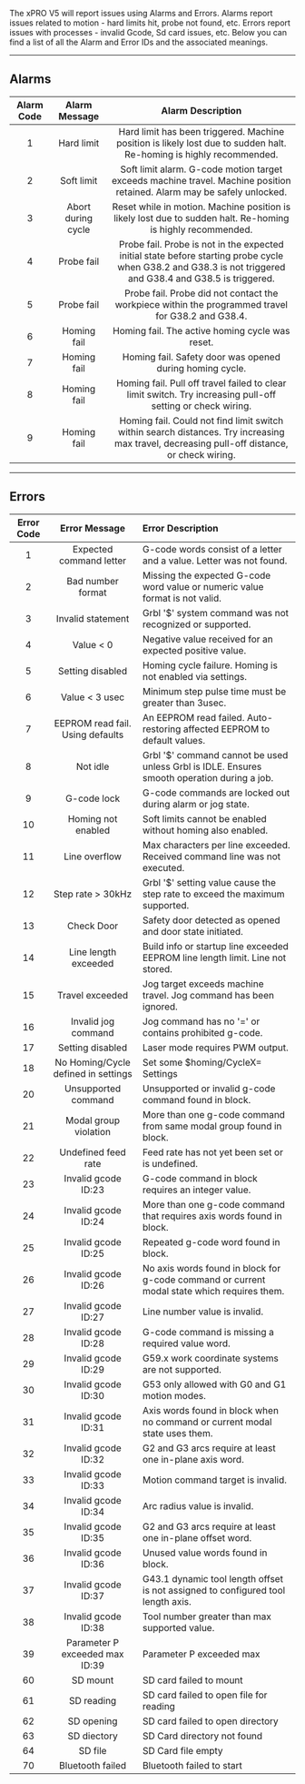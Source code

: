 The xPRO V5 will report issues using Alarms and Errors.  Alarms report issues related to motion - hard limits hit, probe not found, etc.  Errors report issues with processes - invalid Gcode, Sd card issues, etc.  Below you can find a list of all the Alarm and Error IDs and the associated meanings.  

***

## Alarms 
|Alarm Code| Alarm Message| Alarm Description|
|:-:|:-:|:-:|
| 1 | Hard limit | Hard limit has been triggered. Machine position is likely lost due to sudden halt. Re-homing is highly recommended. |
| 2 | Soft limit | Soft limit alarm. G-code motion target exceeds machine travel. Machine position retained. Alarm may be safely unlocked. |
| 3 | Abort during cycle | Reset while in motion. Machine position is likely lost due to sudden halt. Re-homing is highly recommended. |
| 4 | Probe fail | Probe fail. Probe is not in the expected initial state before starting probe cycle when G38.2 and G38.3 is not triggered and G38.4 and G38.5 is triggered. |
| 5 | Probe fail | Probe fail. Probe did not contact the workpiece within the programmed travel for G38.2 and G38.4. |
| 6 | Homing fail | Homing fail. The active homing cycle was reset. |
| 7 | Homing fail | Homing fail. Safety door was opened during homing cycle. |
| 8 | Homing fail | Homing fail. Pull off travel failed to clear limit switch. Try increasing pull-off setting or check wiring. |
| 9 | Homing fail | Homing fail. Could not find limit switch within search distances. Try increasing max travel, decreasing pull-off distance, or check wiring.|

***


## Errors

|Error Code |Error Message |Error Description|
|:-:|:-:|:--|
|1|Expected command letter|G-code words consist of a letter and a value. Letter was not found.|
|2|Bad number format|Missing the expected G-code word value or numeric value format is not valid.|
|3|Invalid statement|Grbl '$' system command was not recognized or supported.|
|4|Value < 0|Negative value received for an expected positive value.|
|5|Setting disabled|Homing cycle failure. Homing is not enabled via settings.|
|6|Value < 3 usec|Minimum step pulse time must be greater than 3usec.|
|7|EEPROM read fail. Using defaults|An EEPROM read failed. Auto-restoring affected EEPROM to default values.|
|8|Not idle|Grbl '$' command cannot be used unless Grbl is IDLE. Ensures smooth operation during a job.|
|9|G-code lock|G-code commands are locked out during alarm or jog state.|
|10|Homing not enabled|Soft limits cannot be enabled without homing also enabled.|
|11|Line overflow|Max characters per line exceeded. Received command line was not executed.|
|12|Step rate > 30kHz|Grbl '$' setting value cause the step rate to exceed the maximum supported.|
|13|Check Door|Safety door detected as opened and door state initiated.|
|14|Line length exceeded|Build info or startup line exceeded EEPROM line length limit. Line not stored.|
|15|Travel exceeded|Jog target exceeds machine travel. Jog command has been ignored.|
|16|Invalid jog command|Jog command has no '=' or contains prohibited g-code.|
|17|Setting disabled|Laser mode requires PWM output.|
|18|No Homing/Cycle defined in settings|Set some $homing/CycleX= Settings|
|20|Unsupported command|Unsupported or invalid g-code command found in block.|
|21|Modal group violation|More than one g-code command from same modal group found in block.|
|22|Undefined feed rate|Feed rate has not yet been set or is undefined.|
|23|Invalid gcode ID:23|G-code command in block requires an integer value.|
|24|Invalid gcode ID:24|More than one g-code command that requires axis words found in block.|
|25|Invalid gcode ID:25|Repeated g-code word found in block.|
|26|Invalid gcode ID:26|No axis words found in block for g-code command or current modal state which requires them.|
|27|Invalid gcode ID:27|Line number value is invalid.|
|28|Invalid gcode ID:28|G-code command is missing a required value word.|
|29|Invalid gcode ID:29|G59.x work coordinate systems are not supported.|
|30|Invalid gcode ID:30|G53 only allowed with G0 and G1 motion modes.|
|31|Invalid gcode ID:31|Axis words found in block when no command or current modal state uses them.|
|32|Invalid gcode ID:32|G2 and G3 arcs require at least one in-plane axis word.|
|33|Invalid gcode ID:33|Motion command target is invalid.|
|34|Invalid gcode ID:34|Arc radius value is invalid.|
|35|Invalid gcode ID:35|G2 and G3 arcs require at least one in-plane offset word.|
|36|Invalid gcode ID:36|Unused value words found in block.|
|37|Invalid gcode ID:37|G43.1 dynamic tool length offset is not assigned to configured tool length axis.|
|38|Invalid gcode ID:38|Tool number greater than max supported value.|
|39|Parameter P exceeded max ID:39|Parameter P exceeded max|
|60|SD mount| SD card failed to mount |
|61|SD reading|SD card failed to open file for reading |
|62|SD opening | SD card failed to open directory |
|63|SD diectory | SD Card directory not found |
|64|SD file| SD Card file empty|
|70|Bluetooth failed| Bluetooth failed to start|

